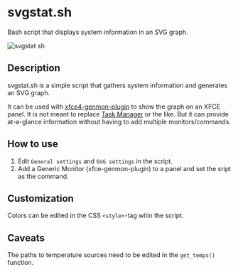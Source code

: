# svgstat.sh
Bash script that displays system information in an SVG graph.

![svgstat sh](https://user-images.githubusercontent.com/51061686/148831778-1a0d0aa5-91c3-4c0d-9dba-2c63dc522b0a.gif)

## Description
svgstat.sh is a simple script that gathers system information and generates an SVG graph.

It can be used with [xfce4-genmon-plugin](https://gitlab.xfce.org/panel-plugins/xfce4-genmon-plugin) to show the graph on an XFCE panel.
It is not meant to replace [Task Manager](https://docs.xfce.org/apps/xfce4-taskmanager/start) or the like. But it can provide at-a-glance information without having to add multiple monitors/commands.

## How to use
1. Edit ``General settings`` and ``SVG settings`` in the script. 
2. Add a Generic Monitor (xfce-genmon-plugin) to a panel and set the sript as the command.

## Customization
Colors can be edited in the CSS ``<style>``-tag witin the script.

## Caveats
The paths to temperature sources need to be edited in the ``get_temps()`` function.

